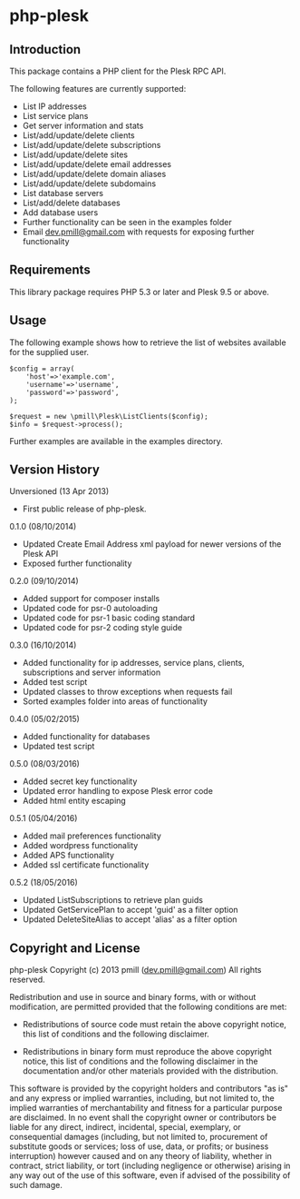 php-plesk
============

Introduction
------------

This package contains a PHP client for the Plesk RPC API.

The following features are currently supported:

*   List IP addresses
*   List service plans
*   Get server information and stats
*   List/add/update/delete clients
*   List/add/update/delete subscriptions
*   List/add/update/delete sites
*   List/add/update/delete email addresses
*   List/add/update/delete domain aliases
*   List/add/update/delete subdomains
*   List database servers
*   List/add/delete databases
*   Add database users
*   Further functionality can be seen in the examples folder
*   Email dev.pmill@gmail.com with requests for exposing further functionality

Requirements
------------

This library package requires PHP 5.3 or later and Plesk 9.5 or above.


Usage
-----

The following example shows how to retrieve the list of websites available for the 
supplied user.

    $config = array(
        'host'=>'example.com',
        'username'=>'username',
        'password'=>'password',
    );
    
    $request = new \pmill\Plesk\ListClients($config);
    $info = $request->process();

Further examples are available in the examples directory.

Version History
---------------

Unversioned (13 Apr 2013)

*   First public release of php-plesk.

0.1.0 (08/10/2014)

*   Updated Create Email Address xml payload for newer versions of the Plesk API
*   Exposed further functionality

0.2.0 (09/10/2014)

*   Added support for composer installs
*   Updated code for psr-0 autoloading
*   Updated code for psr-1 basic coding standard
*   Updated code for psr-2 coding style guide

0.3.0 (16/10/2014)

*   Added functionality for ip addresses, service plans, clients, subscriptions and server information 
*   Added test script
*   Updated classes to throw exceptions when requests fail
*   Sorted examples folder into areas of functionality

0.4.0 (05/02/2015)

*   Added functionality for databases 
*   Updated test script

0.5.0 (08/03/2016)

*   Added secret key functionality
*   Updated error handling to expose Plesk error code
*   Added html entity escaping

0.5.1 (05/04/2016)

*   Added mail preferences functionality
*   Added wordpress functionality
*   Added APS functionality
*   Added ssl certificate functionality

0.5.2 (18/05/2016)

*   Updated ListSubscriptions to retrieve plan guids
*   Updated GetServicePlan to accept 'guid' as a filter option
*   Updated DeleteSiteAlias to accept 'alias' as a filter option

Copyright and License
---------------------

php-plesk
Copyright (c) 2013 pmill (dev.pmill@gmail.com) 
All rights reserved.

Redistribution and use in source and binary forms, with or without
modification, are permitted provided that the following conditions are
met:

*   Redistributions of source code must retain the above copyright 
    notice, this list of conditions and the following disclaimer.

*   Redistributions in binary form must reproduce the above copyright
    notice, this list of conditions and the following disclaimer in the
    documentation and/or other materials provided with the 
    distribution.

This software is provided by the copyright holders and contributors "as
is" and any express or implied warranties, including, but not limited
to, the implied warranties of merchantability and fitness for a
particular purpose are disclaimed. In no event shall the copyright owner
or contributors be liable for any direct, indirect, incidental, special,
exemplary, or consequential damages (including, but not limited to,
procurement of substitute goods or services; loss of use, data, or
profits; or business interruption) however caused and on any theory of
liability, whether in contract, strict liability, or tort (including
negligence or otherwise) arising in any way out of the use of this
software, even if advised of the possibility of such damage.

